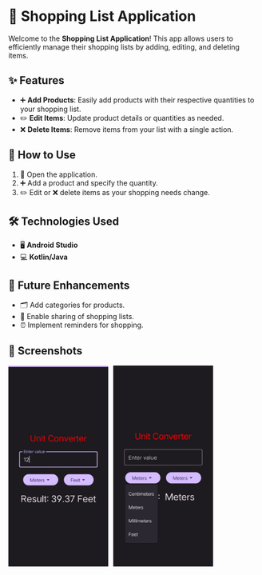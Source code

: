 # 🛒 Shopping List Application  

Welcome to the **Shopping List Application**! This app allows users to efficiently manage their shopping lists by adding, editing, and deleting items.  

## ✨ Features  
- ➕ **Add Products**: Easily add products with their respective quantities to your shopping list.  
- ✏️ **Edit Items**: Update product details or quantities as needed.  
- ❌ **Delete Items**: Remove items from your list with a single action.  

## 📖 How to Use  
1. 📱 Open the application.  
2. ➕ Add a product and specify the quantity.  
3. ✏️ Edit or ❌ delete items as your shopping needs change.  

## 🛠️ Technologies Used  
- 🖥️ **Android Studio**  
- 💻 **Kotlin/Java**  

## 🚀 Future Enhancements  
- 🗂️ Add categories for products.  
- 🤝 Enable sharing of shopping lists.  
- ⏰ Implement reminders for shopping.  

## 📸 Screenshots  
<div style="display: flex; gap: 10px;">
  <img src="https://github.com/Vivek-736/UnitConverter/blob/0f9c709fd4ae7a5822c329233ff8d3cd3bdab87d/screenshot2.jpg" alt="Screenshot 1" width="200"/>
  <img src="https://github.com/Vivek-736/UnitConverter/blob/0f9c709fd4ae7a5822c329233ff8d3cd3bdab87d/screenshot1.jpg" alt="Screenshot 2" width="200"/>
</div>

